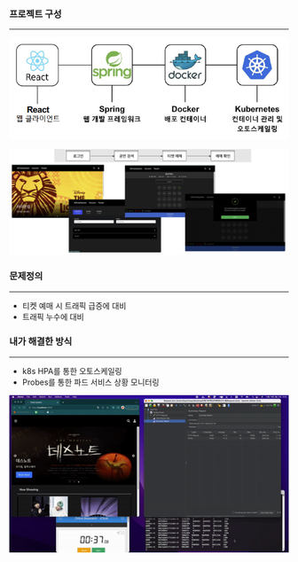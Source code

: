 
### 프로젝트 구성

---
![structure](./structure.png)

![flowchart](./flowchart.png)


### 문제정의

---

- 티켓 예매 시 트래픽 급증에 대비
- 트래픽 누수에 대비

### 내가 해결한 방식

---

- k8s HPA를 통한 오토스케일링
- Probes를 통한 파드 서비스 상황 모니터링

![demo](./demo.gif)

